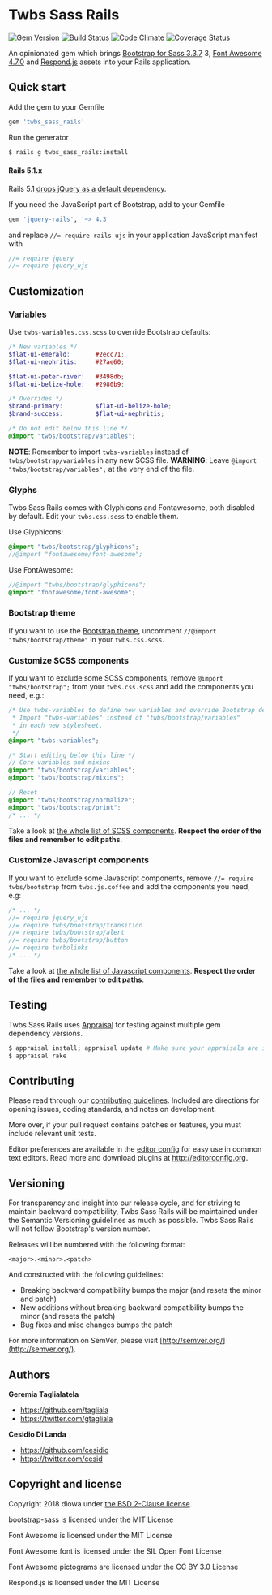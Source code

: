 # Twbs Sass Rails
[![Gem Version](https://badge.fury.io/rb/twbs_sass_rails.svg)](http://badge.fury.io/rb/twbs_sass_rails)
[![Build Status](https://secure.travis-ci.org/diowa/twbs_sass_rails.svg?branch=master)](https://travis-ci.org/diowa/twbs_sass_rails)
[![Code Climate](https://codeclimate.com/github/diowa/twbs_sass_rails/badges/gpa.svg)](https://codeclimate.com/github/diowa/twbs_sass_rails)
[![Coverage Status](https://coveralls.io/repos/github/diowa/twbs_sass_rails/badge.svg?branch=master)](https://coveralls.io/github/diowa/twbs_sass_rails?branch=master)

An opinionated gem which brings [Bootstrap for Sass 3.3.7](https://getbootstrap.com/docs/3.3/) 3, [Font Awesome 4.7.0](http://fontawesome.io) and [Respond.js](https://github.com/scottjehl/Respond) assets into your Rails application.



## Quick start

Add the gem to your Gemfile
```rb
gem 'twbs_sass_rails'
```

Run the generator
```bash
$ rails g twbs_sass_rails:install
```


#### Rails 5.1.x

Rails 5.1 [drops jQuery as a default dependency](http://weblog.rubyonrails.org/2017/2/23/Rails-5-1-beta1/).

If you need the JavaScript part of Bootstrap, add to your Gemfile

```rb
gem 'jquery-rails', '~> 4.3'
```

and replace `//= require rails-ujs` in your application JavaScript manifest with

```js
//= require jquery
//= require jquery_ujs
```


## Customization

### Variables
Use `twbs-variables.css.scss` to override Bootstrap defaults:
```scss
/* New variables */
$flat-ui-emerald:       #2ecc71;
$flat-ui-nephritis:     #27ae60;

$flat-ui-peter-river:   #3498db;
$flat-ui-belize-hole:   #2980b9;

/* Overrides */
$brand-primary:         $flat-ui-belize-hole;
$brand-success:         $flat-ui-nephritis;

/* Do not edit below this line */
@import "twbs/bootstrap/variables";
```
**NOTE**: Remember to import `twbs-variables` instead of `twbs/bootstrap/variables` in any new SCSS file.
**WARNING**: Leave `@import "twbs/bootstrap/variables";` at the very end of the file.

### Glyphs
Twbs Sass Rails comes with Glyphicons and Fontawesome, both disabled by default. Edit your `twbs.css.scss` to enable them.

Use Glyphicons:
```scss
@import "twbs/bootstrap/glyphicons";
//@import "fontawesome/font-awesome";
```

Use FontAwesome:
```scss
//@import "twbs/bootstrap/glyphicons";
@import "fontawesome/font-awesome";
```

### Bootstrap theme
If you want to use the [Bootstrap theme](https://getbootstrap.com/examples/theme/), uncomment `//@import "twbs/bootstrap/theme"` in your `twbs.css.scss`.

### Customize SCSS components
If you want to exclude some SCSS components, remove `@import "twbs/bootstrap";` from your `twbs.css.scss` and add the components you need, e.g.:
```scss
/* Use twbs-variables to define new variables and override Bootstrap defaults.
 * Import "twbs-variables" instead of "twbs/bootstrap/variables"
 * in each new stylesheet.
 */
@import "twbs-variables";

/* Start editing below this line */
// Core variables and mixins
@import "twbs/bootstrap/variables";
@import "twbs/bootstrap/mixins";

// Reset
@import "twbs/bootstrap/normalize";
@import "twbs/bootstrap/print";
/* ... */
```
Take a look at [the whole list of SCSS components](/vendor/assets/stylesheets/twbs/_bootstrap.scss). **Respect the order of the files and remember to edit paths**.

### Customize Javascript components
If you want to exclude some Javascript components, remove `//= require twbs/bootstrap` from `twbs.js.coffee` and add the components you need, e.g:
```js
/* ... */
//= require jquery_ujs
//= require twbs/bootstrap/transition
//= require twbs/bootstrap/alert
//= require twbs/bootstrap/button
//= require turbolinks
/* ... */
```
Take a look at [the whole list of Javascript components](/vendor/assets/javascripts/twbs/bootstrap.js). **Respect the order of the files and remember to edit paths**.



## Testing

Twbs Sass Rails uses [Appraisal](https://github.com/thoughtbot/appraisal) for testing against multiple gem dependency versions.
```bash
$ appraisal install; appraisal update # Make sure your appraisals are installed and up to date
$ appraisal rake
```



## Contributing

Please read through our [contributing guidelines](CONTRIBUTING.md). Included are directions for opening issues, coding standards, and notes on development.

More over, if your pull request contains patches or features, you must include relevant unit tests.

Editor preferences are available in the [editor config](.editorconfig) for easy use in common text editors. Read more and download plugins at <http://editorconfig.org>.



## Versioning

For transparency and insight into our release cycle, and for striving to maintain backward compatibility, Twbs Sass Rails will be maintained under the Semantic Versioning guidelines as much as possible. Twbs Sass Rails will not follow Bootstrap's version number.

Releases will be numbered with the following format:

`<major>.<minor>.<patch>`

And constructed with the following guidelines:

* Breaking backward compatibility bumps the major (and resets the minor and patch)
* New additions without breaking backward compatibility bumps the minor (and resets the patch)
* Bug fixes and misc changes bumps the patch

For more information on SemVer, please visit [http://semver.org/](http://semver.org/).



## Authors

**Geremia Taglialatela**

+ https://github.com/tagliala
+ https://twitter.com/gtagliala

**Cesidio Di Landa**

+ https://github.com/cesidio
+ https://twitter.com/cesid



## Copyright and license

Copyright 2018 diowa under [the BSD 2-Clause license](LICENSE).

bootstrap-sass is licensed under the MIT License

Font Awesome is licensed under the MIT License

Font Awesome font is licensed under the SIL Open Font License

Font Awesome pictograms are licensed under the CC BY 3.0 License

Respond.js is licensed under the MIT License
